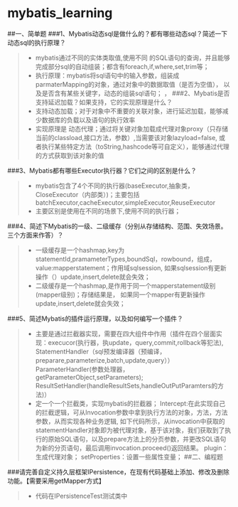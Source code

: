 # mybatis_learning
##一、简单题
###1、Mybatis动态sql是做什么的？都有哪些动态sql？简述一下动态sql的执行原理？
>- mybatis通过不同的实体类取值,使用不同 的SQL语句的查询，并且能够完成部分sql的自动组装；都含有foreach,if,where,set,trim等；
>- 执行原理：mybatis将sql语句中的输入参数，组装成parmaterMapping的对象，通过对象中的数据取值（是否为空值），
以及是否含有某些关键字，动态的组装sql语句；
， 
###2、Mybatis是否支持延迟加载？如果支持，它的实现原理是什么？
>- 支持动态加载；对于对象中不重要的关联对象，进行延迟加载，能够减少数据库的负载以及语句的执行效率
>- 实现原理是 动态代理；通过将关键对象加载成代理对象proxy（只存储当前的classload,接口方法，参数）,当需要该对象lazyload=false,
或者执行某些特定方法（toString,hashcode等可自定义），能够通过代理的方式获取到该对象的值

###3、Mybatis都有哪些Executor执行器？它们之间的区别是什么？
>- mybatis包含了4个不同的执行器(baseExecutor,抽象类，CloseExecutor（内部类）)；主要包括batchExecutor,cacheExecutor,simpleExecutor,ReuseExecutor
>- 主要区别是使用在不同的场景下,使用不同的执行器；

###4、简述下Mybatis的一级、二级缓存（分别从存储结构、范围、失效场景。三个方面来作答）？
>- 一级缓存是一个hashmap,key为statementId,pramameterTypes,boundSql，rowbound，组成，value:mapperstatement；作用域sqlsession,
    如果sqlsession有更新操作（）update,insert,delete就会失效；
>- 二级缓存是一个hashmap,是作用于同一个mapperstatement级别(mapper级别)；存储结果是， 如果同一个mapper有更新操作update,insert,delete就会失效；

###5、简述Mybatis的插件运行原理，以及如何编写一个插件？
>-  主要是通过拦截器实现，需要在四大组件中作用（插件在四个层面实现：execucor(执行器，执update，query,commit,rollback等犯法), StatementHandler（sql预发编译器（预编译，preparare,parameterize,batch,update,query）） ParameterHandler(参数处理器，getParameterObject,setParameters); ResultSetHandler(handleResultSets,handleOutPutParamters的方法)）
>- 定一个一个拦截类，实现mybatis的拦截器；
    Intercept:在此实现自己的拦截逻辑，可从Invocation参数中拿到执行方法的对象，方法，方法参数，从而实现各种业务逻辑, 如下代码所示，从invocation中获取的statementHandler对象即为被代理对象，基于该对象，我们获取到了执行的原始SQL语句，以及prepare方法上的分页参数，并更改SQL语句为新的分页语句，最后调用invocation.proceed()返回结果。
   plugin：生成代理对象；
   setProperties：设置一些属性变量；
##二、编程题

###请完善自定义持久层框架IPersistence，在现有代码基础上添加、修改及删除功能。【需要采用getMapper方式】
>- 代码在IPersistenceTest测试类中
